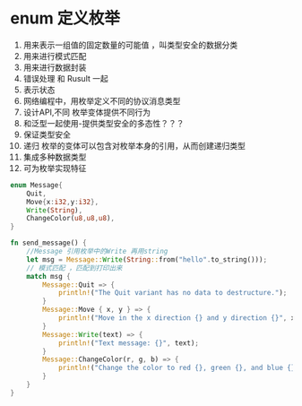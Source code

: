 # enum 定义枚举
1. 用来表示一组值的固定数量的可能值 ，叫类型安全的数据分类
2. 用来进行模式匹配
3. 用来进行数据封装
4. 错误处理 和 Rusult 一起
5. 表示状态
6. 网络编程中，用枚举定义不同的协议消息类型
7. 设计API,不同 枚举变体提供不同行为 
8. 和泛型一起使用-提供类型安全的多态性？？？
9.  保证类型安全
10. 递归 枚举的变体可以包含对枚举本身的引用，从而创建递归类型
11. 集成多种数据类型
12. 可为枚举实现特征
```rust
enum Message{
    Quit,
    Move{x:i32,y:i32},
    Write(String),
    ChangeColor(u8,u8,u8),
}

fn send_message() {
    //Message 引用枚举中的Write 再用string
    let msg = Message::Write(String::from("hello".to_string()));
    // 模式匹配 ，匹配到打印出来
    match msg {
        Message::Quit => {
            println!("The Quit variant has no data to destructure.");
        }
        Message::Move { x, y } => {
            println!("Move in the x direction {} and y direction {}", x, y);
        }
        Message::Write(text) => {
            println!("Text message: {}", text);
        }
        Message::ChangeColor(r, g, b) => {
            println!("Change the color to red {}, green {}, and blue {}", r, g, b);
        }
    }
}

```